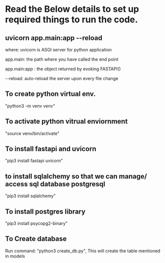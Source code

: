 <h1> Read the Below details to set up required things to run the code. </h1>

<h2>uvicorn app.main:app --reload</h2>

<p>where: uvicorn is ASGI server for python application</p>
<p>app.main:  the path where you have called the end point</p>
<p>app.main:app : the object returned by evoking FASTAPI()</p>
<p>--reload: auto-reload the server upon every file change</p>


<h2>To create python virtual env.</h2>
<p>"python3 -m venv venv"</p>

<h2>To activate python vitrual enviornment </h2>
<p>"source venv/bin/activate"</p>

<h2>To install fastapi and uvicorn</h2>
<p>"pip3 install fastapi uvicorn"</p>

<h2>to install sqlalchemy so that we can manage/ access sql database postgresql </h2>
<p>"pip3 install sqlalchemy"</p>

<h2>To install postgres library </h2>
<p>"pip3 install psycopg2-binary"</p>

<h2>To Create database</h2>
<p>Run command: "python3 create_db.py", This will create the table mentioned in models</p>